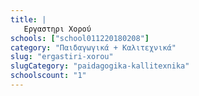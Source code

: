 ```yaml
---
title: |
   Εργαστηρι Χορού
schools: ["school011220180208"]
category: "Παιδαγωγικά + Καλιτεχνικά"
slug: "ergastiri-xorou"
slugCategory: "paidagogika-kallitexnika"
schoolscount: "1"
---
```


